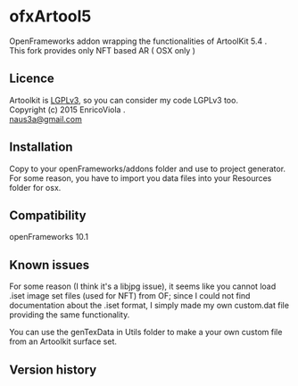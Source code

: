 ofxArtool5
=====================================

OpenFrameworks addon wrapping the functionalities of ArtoolKit 5.4 .  
This fork provides only NFT based AR ( OSX only )

Licence
-------
Artoolkit is [LGPLv3](https://github.com/artoolkit/artoolkit5/blob/master/LICENSE.txt), so you can consider my code LGPLv3 too.  
Copyright (c) 2015 Enrico<naus3a>Viola .  
naus3a@gmail.com

Installation
------------
Copy to your openFrameworks/addons folder and use to project generator.    
For some reason, you have to import you data files into your Resources folder for osx.   


Compatibility
------------
openFrameworks 10.1


Known issues
------------
For some reason (I think it's a libjpg issue), it seems like you cannot load .iset image set files (used for NFT) from OF; since I could not find documentation about the .iset format, I simply made my own custom.dat file providing the same functionality.

You can use the genTexData in Utils folder to make a your own custom file from an Artoolkit surface set.

Version history
------------



